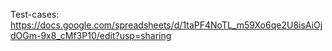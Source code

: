 Test-cases: https://docs.google.com/spreadsheets/d/1taPF4NoTL_m59Xo6qe2U8isAiOjdOGm-9x8_cMf3P10/edit?usp=sharing
